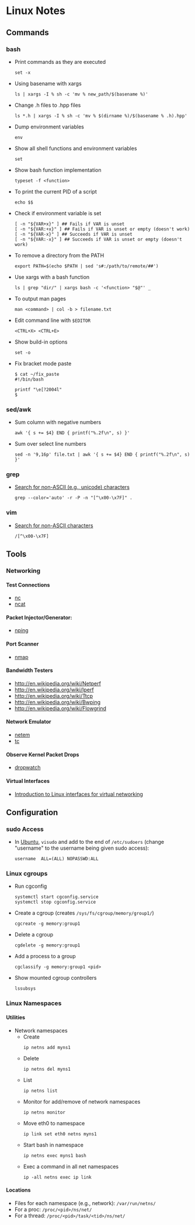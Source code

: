 # Linux Notes

## Commands
### bash
- Print commands as they are executed
    ```
    set -x
    ```
- Using basename with xargs
    ```
    ls | xargs -I % sh -c 'mv % new_path/$(basename %)'
    ```
- Change .h files to .hpp files
    ```
    ls *.h | xargs -I % sh -c 'mv % $(dirname %)/$(basename % .h).hpp'
    ```
- Dump environment variables
    ```
    env
    ```
- Show all shell functions and environment variables
    ```
    set
    ```
- Show bash function implementation
    ```
    typeset -f <function>
    ```
- To print the current PID of a script
    ```
    echo $$
    ```

- Check if environment variable is set
    ```
    [ -n "${VAR+x}" ] ## Fails if VAR is unset
    [ -n "${VAR:+x}" ] ## Fails if VAR is unset or empty (doesn't work)
    [ -n "${VAR-x}" ] ## Succeeds if VAR is unset
    [ -n "${VAR:-x}" ] ## Succeeds if VAR is unset or empty (doesn't work)
    ```

- To remove a directory from the PATH
    ```
    export PATH=$(echo $PATH | sed 's#:/path/to/remote/##')
    ```

- Use xargs with a bash function
    ```
    ls | grep "dir/" | xargs bash -c '<function> "$@"' _
    ```

- To output man pages
    ```
    man <command> | col -b > filename.txt
    ```

- Edit command line with ```$EDITOR```
    ```
    <CTRL+X> <CTRL+E>
    ```

- Show build-in options
    ```
    set -o
    ```

- Fix bracket mode paste
    ```
    $ cat ~/fix_paste
    #!/bin/bash

    printf "\e[?2004l"
    $
    ```

### sed/awk
- Sum column with negative numbers
    ```
    awk '{ s += $4} END { printf("%.2f\n", s) }'
    ```
- Sum over select line numbers
    ```
    sed -n '9,16p' file.txt | awk '{ s += $4} END { printf("%.2f\n", s) }'
    ```

### grep
- [Search for non-ASCII (e.g., unicode) characters](https://stackoverflow.com/questions/3001177/how-do-i-grep-for-all-non-ascii-characters)
    ```
    grep --color='auto' -r -P -n "[^\x00-\x7F]" .
    ```

### vim
- [Search for non-ASCII characters](https://stackoverflow.com/questions/16987362/how-to-get-vim-to-highlight-non-ascii-characters)
    ```
    /[^\x00-\x7F]
    ```

## Tools

### Networking
#### Test Connections
- [nc](http://www.freebsd.org/cgi/man.cgi?query=nc)
- [ncat](http://nmap.org/ncat/)

#### Packet Injector/Generator:
- [nping](http://nmap.org/nping/)

#### Port Scanner
- [nmap](http://nmap.org/book/man.html)

#### Bandwidth Testers
- http://en.wikipedia.org/wiki/Netperf
- http://en.wikipedia.org/wiki/Iperf
- http://en.wikipedia.org/wiki/Ttcp
- http://en.wikipedia.org/wiki/Bwping
- http://en.wikipedia.org/wiki/Flowgrind

#### Network Emulator
- [netem](http://www.linuxfoundation.org/collaborate/workgroups/networking/netem)
- [tc](http://man7.org/linux/man-pages/man8/tc-netem.8.html)

#### Observe Kernel Packet Drops
- [dropwatch](https://linux.die.net/man/1/dropwatch)

#### Virtual Interfaces
- [Introduction to Linux interfaces for virtual networking](https://developers.redhat.com/blog/2018/10/22/introduction-to-linux-interfaces-for-virtual-networking)

## Configuration

### sudo Access
- In [Ubuntu](https://linuxize.com/post/how-to-add-user-to-sudoers-in-ubuntu/),
  ```visudo``` and add to the end of ```/etc/sudoers``` (change "username" to
  the username being given sudo access):
    ```
    username  ALL=(ALL) NOPASSWD:ALL
    ```

### Linux cgroups
- Run cgconfig
    ```
    systemctl start cgconfig.service
    systemctl stop cgconfig.service
    ```
- Create a cgroup (creates ```/sys/fs/cgroup/memory/group1/```)
    ```
    cgcreate -g memory:group1
    ```
- Delete a cgroup
    ```
    cgdelete -g memory:group1
    ```
- Add a process to a group
    ```
    cgclassify -g memory:group1 <pid>
    ```
- Show mounted cgroup controllers
    ```
    lssubsys
    ```

### Linux Namespaces
#### Utilities
- Network namespaces
    - Create
        ```
        ip netns add myns1
        ```
    - Delete
        ```
        ip netns del myns1
        ```
    - List
        ```
        ip netns list
        ```
    - Monitor for add/remove of network namespaces
        ```
        ip netns monitor
        ```
    - Move eth0 to namespace
        ```
        ip link set eth0 netns myns1
        ```
    - Start bash in namespace
        ```
        ip netns exec myns1 bash
        ```
    - Exec a command in all net namespaces
        ```
        ip -all netns exec ip link
        ```
#### Locations
- Files for each namespace (e.g., network): ```/var/run/netns/```
- For a proc: ```/proc/<pid>/ns/net/```
- For a thread: ```/proc/<pid>/task/<tid>/ns/net/```
